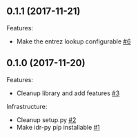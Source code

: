 0.1.1 (2017-11-21)
------------------

Features:

- Make the entrez lookup configurable [#6](https://github.com/IDR/idr-py/pull/6)

0.1.0 (2017-11-20)
------------------

Features:

- Cleanup library and add features [#3](https://github.com/IDR/idr-py/pull/3)

Infrastructure:

- Cleanup setup.py [#2](https://github.com/IDR/idr-py/pull/2)
- Make idr-py pip installable [#1](https://github.com/IDR/idr-py/pull/1)
